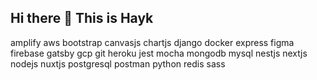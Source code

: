## Hi there 👋 This is Hayk

<!--
**haykking007/haykking007** is a ✨ _special_ ✨ repository because its `README.md` (this file) appears on your GitHub profile.

Here are some ideas to get you started:

- 🔭 I’m currently working on ...
- 🌱 I’m currently learning ...
- 👯 I’m looking to collaborate on ...
- 🤔 I’m looking for help with ...
- 💬 Ask me about ...
- 📫 How to reach me: ...
- 😄 Pronouns: ...
- ⚡ Fun fact: ...
-->
amplify aws bootstrap canvasjs chartjs django docker express figma firebase gatsby gcp git heroku jest mocha mongodb mysql nestjs nextjs nodejs nuxtjs postgresql postman python redis sass
